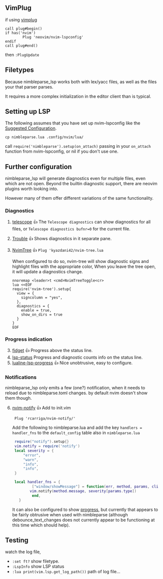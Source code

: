 ## VimPlug
if using [vimplug](https://github.com/junegunn/vim-plug)
```
call plug#begin()
if has('nvim')
        Plug 'neovim/nvim-lspconfig'
endif
call plug#end()
```
then `:PlugUpdate`

## Filetypes
Because nimbleparse_lsp works both with lex/yacc files,
as well as the files your that parser parses.

It requires a more complex initialization in the editor client than is typical.

## Setting up LSP
The following assumes that you have set up nvim-lspconfig like the [Suggested Configuration](https://github.com/neovim/nvim-lspconfig#Suggested-configuration).

```
cp nimbleparse.lua .config/nvim/lua/
```

call `require('nimbleparse').setup(on_attach)` passing in your `on_attach` function from nvim-lspconfig, or nil if you don't use one.

## Further configuration

nimbleparse_lsp will generate diagnostics even for multiple files, even which are not open.
Beyond the builtin diagnostic support, there are neovim plugins worth looking into.

However many of them offer different variations of the same functionality.

### Diagnostics

1. [telescope](https://github.com/nvim-telescope/telescope.nvim) :thumbsup:
   The `Telescope diagnostics` can show diagnostics for all files,
   or `Telescope diagnostics bufnr=0` for the current file.
2. [Trouble](https://github.com/folke/trouble.nvim) :thumbsup:
    Shows diagnostics in it separate pane.
3. [NvimTree](https://github.com/kyazdani42/nvim-tree.lua) :thumbsup:
   `Plug 'kyazdani42/nvim-tree.lua`

   When configured to do so, nvim-tree will show diagnostic signs and
   highlight files with the appropriate color,
   When you leave the tree open, it will update a diagnostics change.
   ```
   nnoremap <leader>t <cmd>NvimTreeToggle<cr>
   lua <<EOF
   require('nvim-tree').setup{
     view = {
       signcolumn = "yes",
     },
     diagnostics = {
       enable = true,
       show_on_dirs = true
     }
   }
   EOF
   ```
### Progress indication

3. [fidget](https://github.com/j-hui/fidget.nvim) :thumbsup:
   Progress above the status line.
4. [lsp-status](https://github.com/nvim-lua/lsp-status.nvim)
   Progress and diagnostic counts info on the status line.
5. [lualine-lsp-progress](https://github.com/arkav/lualine-lsp-progress) :thumbsup:
   Nice unobtrusive, easy to configure.

### Notifications

nimbleparse_lsp only emits a few (one?) notification,
when it needs to reload due to nimbleparse.toml changes.
by default nvim doesn't show them though.

6. [nvim-notify](https://github.com/rcarriga/nvim-notify/) :thumbsup:
   Add to init.vim
   ```
	Plug 'rcarriga/nvim-notify/'
   ```
   Add the following to nimbleparse.lua and add the key `handlers = handler_fns` to the `default_config` table also in `nimbleparse.lua`
   ```lua
	require("notify").setup{}
	vim.notify = require('notify')
	local severity = {
		"error",
		"warn",
		"info",
		"info",
	}

	local handler_fns = {
	        ["window/showMessage"] = function(err, method, params, client_id)
		   vim.notify(method.message, severity[params.type])
	        end,
	  }
   ```

   It can also be configured to show [progress](https://github.com/rcarriga/nvim-notify/wiki/Usage-Recipes), but currently that appears to be fairly obtrusive when used with nimbleparse (although debounce_text_changes does not currently appear to be functioning at this time which should help).

## Testing

watch the log file,

* `:set ft?` show filetype.
* `:LspInfo` show LSP status
* `:lua print(vim.lsp.get_log_path())` path of log file...
